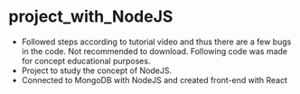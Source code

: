 # project_with_NodeJS
- Followed steps according to tutorial video and thus there are a few bugs in the code. Not recommended to download. Following code was made for concept educational purposes. 
- Project to study the concept of NodeJS. 
- Connected to MongoDB with NodeJS and created front-end with React

